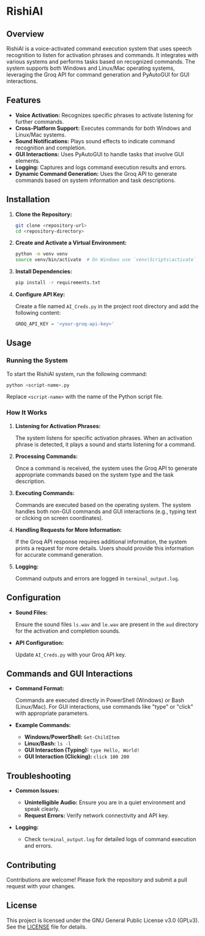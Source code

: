 # RishiAI

## Overview

RishiAI is a voice-activated command execution system that uses speech recognition to listen for activation phrases and commands. It integrates with various systems and performs tasks based on recognized commands. The system supports both Windows and Linux/Mac operating systems, leveraging the Groq API for command generation and PyAutoGUI for GUI interactions.

## Features

- **Voice Activation:** Recognizes specific phrases to activate listening for further commands.
- **Cross-Platform Support:** Executes commands for both Windows and Linux/Mac systems.
- **Sound Notifications:** Plays sound effects to indicate command recognition and completion.
- **GUI Interactions:** Uses PyAutoGUI to handle tasks that involve GUI elements.
- **Logging:** Captures and logs command execution results and errors.
- **Dynamic Command Generation:** Uses the Groq API to generate commands based on system information and task descriptions.

## Installation

1. **Clone the Repository:**

   ```bash
   git clone <repository-url>
   cd <repository-directory>
   ```

2. **Create and Activate a Virtual Environment:**

   ```bash
   python -m venv venv
   source venv/bin/activate  # On Windows use `venv\Scripts\activate`
   ```

3. **Install Dependencies:**

   ```bash
   pip install -r requirements.txt
   ```


4. **Configure API Key:**

   Create a file named `AI_Creds.py` in the project root directory and add the following content:

   ```python
   GROQ_API_KEY = '<your-groq-api-key>'
   ```

## Usage

### Running the System

To start the RishiAI system, run the following command:

```bash
python <script-name>.py
```

Replace `<script-name>` with the name of the Python script file.

### How It Works

1. **Listening for Activation Phrases:**

   The system listens for specific activation phrases. When an activation phrase is detected, it plays a sound and starts listening for a command.

2. **Processing Commands:**

   Once a command is received, the system uses the Groq API to generate appropriate commands based on the system type and the task description.

3. **Executing Commands:**

   Commands are executed based on the operating system. The system handles both non-GUI commands and GUI interactions (e.g., typing text or clicking on screen coordinates).

4. **Handling Requests for More Information:**

   If the Groq API response requires additional information, the system prints a request for more details. Users should provide this information for accurate command generation.

5. **Logging:**

   Command outputs and errors are logged in `terminal_output.log`.

## Configuration

- **Sound Files:**
  
  Ensure the sound files `ls.wav` and `le.wav` are present in the `aud` directory for the activation and completion sounds.

- **API Configuration:**

  Update `AI_Creds.py` with your Groq API key.

## Commands and GUI Interactions

- **Command Format:**
  
  Commands are executed directly in PowerShell (Windows) or Bash (Linux/Mac). For GUI interactions, use commands like "type" or "click" with appropriate parameters.

- **Example Commands:**
  
  - **Windows/PowerShell:** `Get-ChildItem`
  - **Linux/Bash:** `ls -l`
  - **GUI Interaction (Typing):** `type Hello, World!`
  - **GUI Interaction (Clicking):** `click 100 200`

## Troubleshooting

- **Common Issues:**
  - **Unintelligible Audio:** Ensure you are in a quiet environment and speak clearly.
  - **Request Errors:** Verify network connectivity and API key.

- **Logging:**
  - Check `terminal_output.log` for detailed logs of command execution and errors.

## Contributing

Contributions are welcome! Please fork the repository and submit a pull request with your changes.

## License

This project is licensed under the GNU General Public License v3.0 (GPLv3). See the [LICENSE](LICENSE) file for details.
